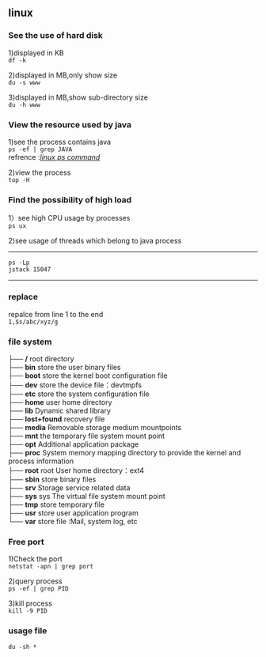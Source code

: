 ## linux ##

### See the use of hard disk  ###
1)displayed in KB  
```df -k```  

2)displayed in MB,only show size  
```du -s www ```  

3)displayed in MB,show sub-directory size  
```du -h www```

### View the resource used by java ###
1)see the process contains java  
```ps -ef | grep JAVA```  
refrence :[*linux ps command*](http://blog.chinaunix.net/uid-25681671-id-3201927.html)  

2)view the process  
```top -H```

### Find the possibility of high load  ###
1）see high CPU usage by processes  
```ps ux```

2)see usage of threads which belong to java process    

---
	ps -Lp
	jstack 15047

---

### replace  ###
repalce from line 1 to the end  
```1,$s/abc/xyz/g```


### file system ###
├──  **/**         root directory  
├── **bin**     store the user binary files  
├── **boot**    store the kernel boot configuration file  
├── **dev**     store the device file：devtmpfs  
├── **etc**     store the system configuration file  
├── **home**    user home directory  
├── **lib**     Dynamic shared library  
├── **lost+found** 	recovery file   
├── **media**   Removable storage medium mountpoints  
├── **mnt**     the temporary file system mount point  
├── **opt**     Additional application package  
├── **proc**    System memory mapping directory to provide the kernel and process information  
├── **root**    root User home directory：ext4  
├── **sbin**    store  binary files  
├── **srv**     Storage service related data  
├── **sys**     sys The virtual file system mount point   
├── **tmp**     store temporary file  
├── **usr**     store user application program  
└── **var**     store file :Mail, system log, etc  


### Free port ###
1)Check the port  
```netstat -apn | grep port```  

2)query process  
```ps -ef | grep PID```  

3)kill process  
```kill -9 PID```  

### usage file ###
```du -sh *```
